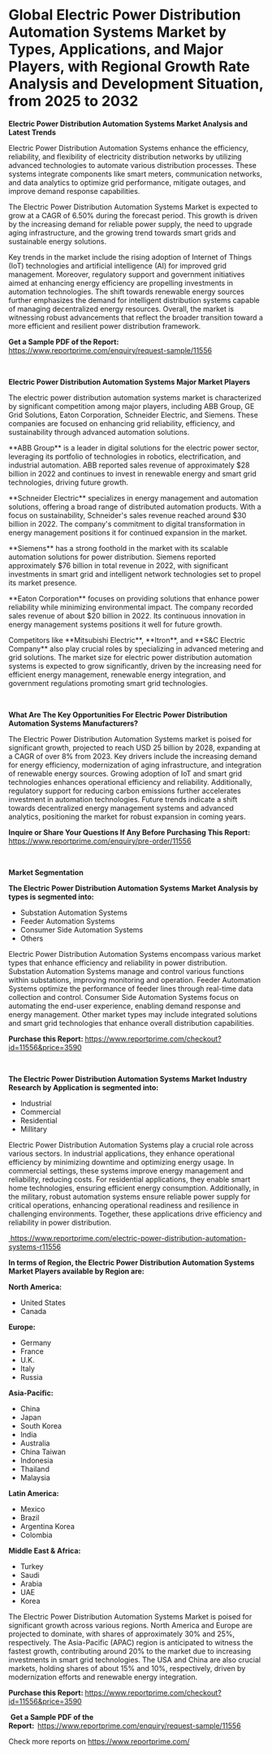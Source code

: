 <p><h1>Global Electric Power Distribution Automation Systems Market by Types, Applications, and Major Players, with Regional Growth Rate Analysis and Development Situation, from 2025 to 2032</h1></p><p><strong>Electric Power Distribution Automation Systems Market Analysis and Latest Trends</strong></p>
<p><p>Electric Power Distribution Automation Systems enhance the efficiency, reliability, and flexibility of electricity distribution networks by utilizing advanced technologies to automate various distribution processes. These systems integrate components like smart meters, communication networks, and data analytics to optimize grid performance, mitigate outages, and improve demand response capabilities.</p><p>The Electric Power Distribution Automation Systems Market is expected to grow at a CAGR of 6.50% during the forecast period. This growth is driven by the increasing demand for reliable power supply, the need to upgrade aging infrastructure, and the growing trend towards smart grids and sustainable energy solutions. </p><p>Key trends in the market include the rising adoption of Internet of Things (IoT) technologies and artificial intelligence (AI) for improved grid management. Moreover, regulatory support and government initiatives aimed at enhancing energy efficiency are propelling investments in automation technologies. The shift towards renewable energy sources further emphasizes the demand for intelligent distribution systems capable of managing decentralized energy resources. Overall, the market is witnessing robust advancements that reflect the broader transition toward a more efficient and resilient power distribution framework.</p></p>
<p><strong>Get a Sample PDF of the Report:&nbsp;</strong> <a href="https://www.reportprime.com/enquiry/request-sample/11556?utm_campaign=3197&utm_medium=2&utm_source=Github&utm_content=ia&utm_term=20032025&utm_id=electric-power-distribution-automation-systems">https://www.reportprime.com/enquiry/request-sample/11556</a></p>
<p>&nbsp;</p>
<p><strong>Electric Power Distribution Automation Systems Major Market Players</strong></p>
<p><p>The electric power distribution automation systems market is characterized by significant competition among major players, including ABB Group, GE Grid Solutions, Eaton Corporation, Schneider Electric, and Siemens. These companies are focused on enhancing grid reliability, efficiency, and sustainability through advanced automation solutions.</p><p>**ABB Group** is a leader in digital solutions for the electric power sector, leveraging its portfolio of technologies in robotics, electrification, and industrial automation. ABB reported sales revenue of approximately $28 billion in 2022 and continues to invest in renewable energy and smart grid technologies, driving future growth.</p><p>**Schneider Electric** specializes in energy management and automation solutions, offering a broad range of distributed automation products. With a focus on sustainability, Schneider's sales revenue reached around $30 billion in 2022. The company's commitment to digital transformation in energy management positions it for continued expansion in the market.</p><p>**Siemens** has a strong foothold in the market with its scalable automation solutions for power distribution. Siemens reported approximately $76 billion in total revenue in 2022, with significant investments in smart grid and intelligent network technologies set to propel its market presence.</p><p>**Eaton Corporation** focuses on providing solutions that enhance power reliability while minimizing environmental impact. The company recorded sales revenue of about $20 billion in 2022. Its continuous innovation in energy management systems positions it well for future growth.</p><p>Competitors like **Mitsubishi Electric**, **Itron**, and **S&C Electric Company** also play crucial roles by specializing in advanced metering and grid solutions. The market size for electric power distribution automation systems is expected to grow significantly, driven by the increasing need for efficient energy management, renewable energy integration, and government regulations promoting smart grid technologies.</p></p>
<p>&nbsp;</p>
<p><strong>What Are The Key Opportunities For Electric Power Distribution Automation Systems Manufacturers?</strong></p>
<p><p>The Electric Power Distribution Automation Systems market is poised for significant growth, projected to reach USD 25 billion by 2028, expanding at a CAGR of over 8% from 2023. Key drivers include the increasing demand for energy efficiency, modernization of aging infrastructure, and integration of renewable energy sources. Growing adoption of IoT and smart grid technologies enhances operational efficiency and reliability. Additionally, regulatory support for reducing carbon emissions further accelerates investment in automation technologies. Future trends indicate a shift towards decentralized energy management systems and advanced analytics, positioning the market for robust expansion in coming years.</p></p>
<p><strong>Inquire or Share Your Questions If Any Before Purchasing This Report:</strong> <a href="https://www.reportprime.com/enquiry/pre-order/11556?utm_campaign=3197&utm_medium=2&utm_source=Github&utm_content=ia&utm_term=20032025&utm_id=electric-power-distribution-automation-systems">https://www.reportprime.com/enquiry/pre-order/11556</a></p>
<p>&nbsp;</p>
<p><strong>Market Segmentation</strong></p>
<p><strong>The Electric Power Distribution Automation Systems Market Analysis by types is segmented into:</strong></p>
<p><ul><li>Substation Automation Systems</li><li>Feeder Automation Systems</li><li>Consumer Side Automation Systems</li><li>Others</li></ul></p>
<p><p>Electric Power Distribution Automation Systems encompass various market types that enhance efficiency and reliability in power distribution. Substation Automation Systems manage and control various functions within substations, improving monitoring and operation. Feeder Automation Systems optimize the performance of feeder lines through real-time data collection and control. Consumer Side Automation Systems focus on automating the end-user experience, enabling demand response and energy management. Other market types may include integrated solutions and smart grid technologies that enhance overall distribution capabilities.</p></p>
<p><strong>Purchase this Report:&nbsp;</strong><a href="https://www.reportprime.com/checkout?id=11556&price=3590&utm_campaign=3197&utm_medium=2&utm_source=Github&utm_content=ia&utm_term=20032025&utm_id=electric-power-distribution-automation-systems">https://www.reportprime.com/checkout?id=11556&price=3590</a></p>
<p>&nbsp;</p>
<p><strong>The Electric Power Distribution Automation Systems Market Industry Research by Application is segmented into:</strong></p>
<p><ul><li>Industrial</li><li>Commercial</li><li>Residential</li><li>Millitary</li></ul></p>
<p><p>Electric Power Distribution Automation Systems play a crucial role across various sectors. In industrial applications, they enhance operational efficiency by minimizing downtime and optimizing energy usage. In commercial settings, these systems improve energy management and reliability, reducing costs. For residential applications, they enable smart home technologies, ensuring efficient energy consumption. Additionally, in the military, robust automation systems ensure reliable power supply for critical operations, enhancing operational readiness and resilience in challenging environments. Together, these applications drive efficiency and reliability in power distribution.</p></p>
<p><a href="https://www.reportprime.com/electric-power-distribution-automation-systems-r11556?utm_campaign=3197&utm_medium=2&utm_source=Github&utm_content=ia&utm_term=20032025&utm_id=electric-power-distribution-automation-systems">&nbsp;https://www.reportprime.com/electric-power-distribution-automation-systems-r11556</a></p>
<p><strong>In terms of Region, the Electric Power Distribution Automation Systems Market Players available by Region are:</strong></p>
<p>
    <p> <strong> North America: </strong>
        <ul>
            <li>United States</li>
            <li>Canada</li>
        </ul>
        </p> 
    <p> <strong> Europe: </strong>
        <ul>
            <li>Germany</li>
            <li>France</li>
            <li>U.K.</li>
            <li>Italy</li>
            <li>Russia</li>
        </ul>
        </p> 
    <p> <strong> Asia-Pacific: </strong>
        <ul>
            <li>China</li>
            <li>Japan</li>
            <li>South Korea</li>
            <li>India</li>
            <li>Australia</li>
            <li>China Taiwan</li>
            <li>Indonesia</li>
            <li>Thailand</li>
            <li>Malaysia</li>
        </ul>
        </p> 
    <p> <strong> Latin America: </strong>
        <ul>
            <li>Mexico</li>
            <li>Brazil</li>
            <li>Argentina Korea</li>
            <li>Colombia</li>
        </ul>
        </p> 
    <p> <strong> Middle East & Africa: </strong>
        <ul>
            <li>Turkey</li>
            <li>Saudi</li>
            <li>Arabia</li>
            <li>UAE</li>
            <li>Korea</li>
        </ul>
    </p>
    </p>
<p><p>The Electric Power Distribution Automation Systems Market is poised for significant growth across various regions. North America and Europe are projected to dominate, with shares of approximately 30% and 25%, respectively. The Asia-Pacific (APAC) region is anticipated to witness the fastest growth, contributing around 20% to the market due to increasing investments in smart grid technologies. The USA and China are also crucial markets, holding shares of about 15% and 10%, respectively, driven by modernization efforts and renewable energy integration.</p></p>
<p><strong>Purchase this Report: </strong><a href="https://www.reportprime.com/checkout?id=11556&price=3590&utm_campaign=3197&utm_medium=2&utm_source=Github&utm_content=ia&utm_term=20032025&utm_id=electric-power-distribution-automation-systems">https://www.reportprime.com/checkout?id=11556&price=3590</a></p>
<p>&nbsp;<strong>Get a Sample PDF of the Report:&nbsp;&nbsp;</strong><a href="https://www.reportprime.com/enquiry/request-sample/11556?utm_campaign=3197&utm_medium=2&utm_source=Github&utm_content=ia&utm_term=20032025&utm_id=electric-power-distribution-automation-systems">https://www.reportprime.com/enquiry/request-sample/11556</a></p>
<p><strong></strong></p>
<p>Check more reports on <a href="https://www.reportprime.com/?utm_campaign=3197&utm_medium=2&utm_source=Github&utm_content=ia&utm_term=20032025&utm_id=electric-power-distribution-automation-systems">https://www.reportprime.com/</a></p>